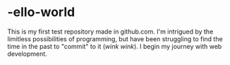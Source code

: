 # -ello-world
This is my first test repository made in github.com.
 I'm intrigued by the limitless possibilities of programming,
 but have been struggling to find the time in the past to
 "commit" to it (*wink wink*). I begin my journey with web development.
